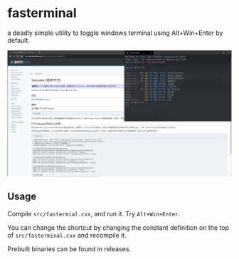 # fasterminal
a deadly simple utility to toggle windows terminal using Alt+Win+Enter by default.

![screenshot](./images/screenshot.webp)

## Usage

Compile `src/fastermial.cxx`, and run it. Try `Alt+Win+Enter`.

You can change the shortcut by changing the constant definition on the top of `src/fasterminal.cxx` and recompile it.

Prebuilt binaries can be found in releases.
